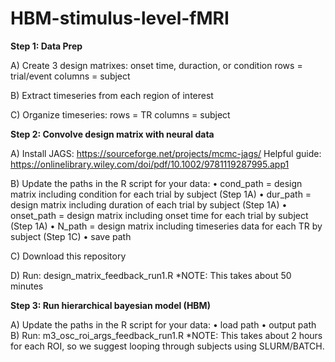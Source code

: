# HBM-stimulus-level-fMRI

**Step 1: Data Prep**

A) Create 3 design matrixes: onset time, duraction, or condition
        rows = trial/event
      	columns = subject

B) Extract timeseries from each region of interest

C) Organize timeseries: 
    rows = TR
    columns = subject

**Step 2: Convolve design matrix with neural data**

A) Install JAGS: https://sourceforge.net/projects/mcmc-jags/
    Helpful guide: https://onlinelibrary.wiley.com/doi/pdf/10.1002/9781119287995.app1 

B) Update the paths in the R script for your data:
      •	cond_path = design matrix including condition for each trial by subject (Step 1A)
      •	dur_path = design matrix including duration of each trial by subject (Step 1A)
      •	onset_path = design matrix including onset time for each trial by subject (Step 1A)
      •	N_path = design matrix including timeseries data for each TR by subject (Step 1C) 
      •	save path

C) Download this repository

D) Run:
   design_matrix_feedback_run1.R
   *NOTE: This takes about 50 minutes


**Step 3: Run hierarchical bayesian model (HBM)**

A) Update the paths in the R script for your data:
    •	load path
    •	output path
B) Run:
   m3_osc_roi_args_feedback_run1.R
   *NOTE: This takes about 2 hours for each ROI, so we suggest looping through subjects using SLURM/BATCH.
